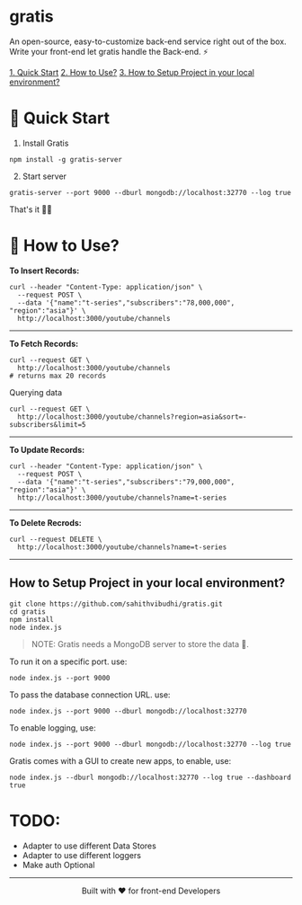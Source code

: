 # gratis
An open-source, easy-to-customize back-end service right out of the box. Write your front-end let gratis handle the Back-end. ⚡

[1. Quick Start](#-quick-start)
[2. How to Use?](#-how-to-use)
[3. How to Setup Project in your local environment?](#-how-to-setup-project-in-your-local-environment)

# 🚀 Quick Start

1. Install Gratis

```
npm install -g gratis-server
```

2. Start server

```
gratis-server --port 9000 --dburl mongodb://localhost:32770 --log true
```

That's it 💁‍♂️

# 📖 How to Use?

__To Insert Records:__

```
curl --header "Content-Type: application/json" \
  --request POST \
  --data '{"name":"t-series","subscribers":"78,000,000", "region":"asia"}' \
  http://localhost:3000/youtube/channels
```

---

__To Fetch Records:__

```
curl --request GET \
  http://localhost:3000/youtube/channels
# returns max 20 records
```

Querying data
```
curl --request GET \
  http://localhost:3000/youtube/channels?region=asia&sort=-subscribers&limit=5
```

---

__To Update Records:__
```
curl --header "Content-Type: application/json" \
  --request POST \
  --data '{"name":"t-series","subscribers":"79,000,000", "region":"asia"}' \
  http://localhost:3000/youtube/channels?name=t-series
```

---

__To Delete Recrods:__
```
curl --request DELETE \
  http://localhost:3000/youtube/channels?name=t-series
```

---

## How to Setup Project in your local environment?
```
git clone https://github.com/sahithvibudhi/gratis.git
cd gratis
npm install
node index.js
```

> NOTE: Gratis needs a MongoDB server to store the data 💾.

To run it on a specific port. use:
```
node index.js --port 9000
```

To pass the database connection URL. use:
```
node index.js --port 9000 --dburl mongodb://localhost:32770 
```

To enable logging, use:
```
node index.js --port 9000 --dburl mongodb://localhost:32770 --log true
```

Gratis comes with a GUI to create new apps, to enable, use:
```
node index.js --dburl mongodb://localhost:32770 --log true --dashboard true
```

# TODO:
- Adapter to use different Data Stores
- Adapter to use different loggers
- Make auth Optional

---

<center> Built with ❤️ for front-end Developers </center>